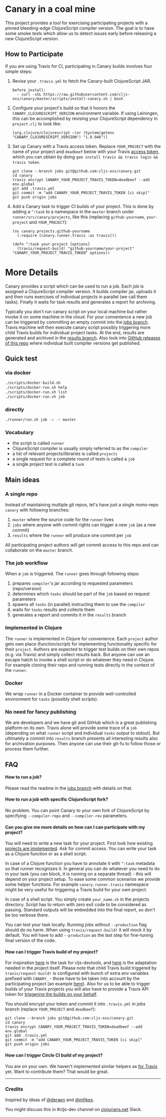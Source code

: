 # Canary in a coal mine

This project provides a tool for exercising participating projects with a pinned bleeding-edge ClojureScript compiler version. 
The goal is to have some smoke tests which allow us to detect issues early before releasing a new ClojureScript version.

## How to Participate

If you are using Travis for CI, participating in Canary builds involves four simple steps:

1. Revise your `.travis.yml` to fetch the Canary-built ClojureScript JAR.

    ```
    before_install:
      - curl -sSL https://raw.githubusercontent.com/cljs-oss/canary/master/scripts/install-canary.sh | bash
    ```  

2. Configure your project's build so that it honors the `CANARY_CLOJURESCRIPT_VERSION` environment variable. If using Leiningen, this can be accomplished by revising your ClojureScript dependency in `project.clj` to look like:

    ```
    [org.clojure/clojurescript ~(or (System/getenv "CANARY_CLOJURESCRIPT_VERSION") "1.9.946")]
    ```

3. Set up Canary with a Travis access token. Replace `YOUR_PROJECT` with the name of your project and `deadbeef` below with your Travis [access token](https://blog.travis-ci.com/2013-01-28-token-token-token), which you can obtain by doing `gem install travis && travis login && travis token`. 

    ```
    git clone --branch jobs git@github.com:cljs-oss/canary.git
    cd canary
    travis encrypt CANARY_YOUR_PROJECT_TRAVIS_TOKEN=deadbeef --add env.global
    git add .travis.yml
    git commit -m "add CANARY_YOUR_PROJECT_TRAVIS_TOKEN [ci skip]"
    git push origin jobs
    ```

4. Add a Canary task to trigger CI builds of your project. This is done by adding a `^:task` to a namespace in the `master` branch under `runner/src/canary/projects`, like this (replacing `github-yourname`, `your-project` and `YOUR_PROJECT`):

    ```
    (ns canary.projects.github-yourname
      (:require [canary.runner.travis :as travis]))

    (defn ^:task your-project [options]
      (travis/request-build! "github-yourname/your-project" "CANARY_YOUR_PROJECT_TRAVIS_TOKEN" options))
    ```    


# More Details

Canary provides a script which can be used to run a job. Each job is assigned a ClojureScript compiler version. 
It builds compiler jar, uploads it and then runs exercises of individual projects in parallel (we call them tasks). 
Finally it waits for task results and generates a report for archiving.

Typically you don't run canary script on your local machine but rather invoke it on some machine in the cloud. 
For your convenience a new job can be triggered by committing an empty commit into the [jobs branch](https://github.com/cljs-oss/canary/tree/jobs).
Travis machine will then execute canary script possibly triggering more child Travis builds for individual project tasks.
At the end, results are generated and archived in the [results branch](https://github.com/cljs-oss/canary/tree/results).
Also look into [GitHub releases of this repo](https://github.com/cljs-oss/canary/releases) where individual built compiler versions get published.

## Quick test

### via docker

```bash
./scripts/docker-build.sh
./scripts/docker-run.sh help
./scripts/docker-run.sh list
./scripts/docker-run.sh job
```

### directly

```bash
./runner/run.sh job -v -r master
```

### Vocabulary

* the script is called `runner`
* ClojureScript compiler is usually simply referred to as the `compiler`
* a list of relevant projects/libraries is called `projects`
* a single request for a complete round of tests is called a `job`
* a single project test is called a `task`

## Main ideas

### A single repo

Instead of maintaining multiple git repos, let's have just a single mono-repo `canary` with following branches:

1. `master` where the source code for the `runner` lives
2. `jobs` where anyone with commit rights can trigger a new `job` (as a new commit)
3. `results` where the `runner` will produce one commit per `job`

All participating project authors will get commit access to this repo and can collaborate on the `master` branch.

### The job workflow

When a `job` is triggered. The `runner` goes through following steps:

1. prepares `compiler`'s jar according to requested parameters (repo/version)
1. determines which `tasks` should be part of the `job` based on request parameters
1. spawns all `tasks` (in parallel) instructing them to use the `compiler`
1. waits for `tasks` results and collects them 
1. generates a report and commits it in the `results` branch

### Implemented in Clojure

The `runner` is implemented in Clojure for convenience. Each `project` author gets own place (function/script)
for implementing functionality specific for their `project`. Authors are expected to trigger test builds on their own repos 
(e.g. via Travis) and simply collect results back. But anyone can use an escape hatch to invoke a shell script or do whatever 
they need in Clojure. For example cloning their repo and running tests directly in the context of the `runner`.

### Docker

We wrap `runner` in a Docker container to provide well-controlled environment for `tasks` (possibly shell scripts).

### No need for fancy publishing 

We are developers and we have git and GitHub which is a great publishing platform on its own. Travis alone will provide some trace 
of a `job` (depending on what `runner` script and individual `tasks` output to stdout). But ultimately a commit into `results` 
branch presents all interesting results also for archivation purposes. Then anyone can use their git-fu to follow those or 
process them further.

## FAQ

#### How to run a job?

Please read the readme in the [jobs branch](https://github.com/cljs-oss/canary/tree/jobs) with details on that.  

#### How to run a job with specific ClojureScript fork?

No problem. You can point Canary to your own fork of ClojureScript by specifying `--compiler-repo` and `--compiler-rev` parameters. 

#### Can you give me more details on how can I can participate with my project?

You will need to write a new task for your project. First look how existing [projects are implemented](https://github.com/cljs-oss/canary/tree/master/runner/src/canary/projects).
Ask for commit access. You can write your task as a Clojure function or as a shell script.

In case of a Clojure function you have to annotate it with `^:task` metadata so that runner recognizes it. In general
you can do whatever you need to do in your task (you can block, it is running on a separate thread) - this will depend on your project setup. 
To ease some common scenarios we provide some helper functions. For example `canary.runner.travis` namespace might be very useful for triggering 
a Travis build for your own project. 

In case of a shell script. You simply create `your_name.sh` in the projects directory. Script has to return with zero exit
code to be considered as passing. Standard outputs will be embedded into the final report, so don't be too verbose there.

You can test your task locally. Running jobs without `--production` flag should do no harm. When using `travis/request-build!` 
it will mock it by default. You will have to add `--production` as the last step for fine-tuning final version of the code.

#### How can I trigger Travis build of my project?

For inspiration [here](https://github.com/cljs-oss/canary/blob/master/runner/src/canary/projects/binaryage.clj) 
is the task for cljs-devtools, and [here](https://github.com/binaryage/cljs-devtools/commit/45c1df1e0de53c9d320963b296bd7a741056599c) 
is the adaptation needed in the project itself. Please note that child Travis build triggered by `travis/request-build!`
is configured with bunch of extra env variables prefixed with `CANARY_` - those have to be taken into account by
the participating project (an example [here](https://travis-ci.org/binaryage/cljs-devtools/jobs/254939442/config)). 
Also for us to be able to trigger builds of your Travis projects you will also have to provide a Travis 
API token for [triggering the builds on your behalf](https://docs.travis-ci.com/user/triggering-builds).

You should encrypt your token and commit it into `.travis.yml` in jobs branch (replace `YOUR_PROJECT` and `deadbeef`):

```
git clone --branch jobs git@github.com:cljs-oss/canary.git
cd canary
travis encrypt CANARY_YOUR_PROJECT_TRAVIS_TOKEN=deadbeef --add env.global
git add .travis.yml
git commit -m "add CANARY_YOUR_PROJECT_TRAVIS_TOKEN [ci skip]"
git push origin jobs
```

#### How can I trigger Circle CI build of my project?

You are on your own. We haven't implemented similar helpers as [for Travis](https://github.com/cljs-oss/canary/blob/master/runner/src/canary/runner/travis.clj) yet. 
Want to contribute them? That would be great.

---

### Credits

Inspired by ideas of [@deraen](https://gist.github.com/Deraen/f3b25fd459b6af134c0836cde36fb3fb) and [@mfikes](https://gist.github.com/mfikes/8be162fd730774e11990255345ee1127).

You might discuss this in #cljs-dev channel on [clojurians.net](http://clojurians.net) Slack.
